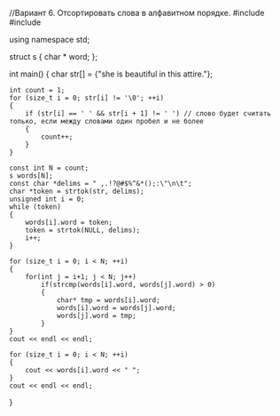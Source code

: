 //Вариант 6.	Отсортировать слова в алфавитном порядке.
#include <iostream>
#include <cstring>

using namespace std;

struct s
{
    char * word;
};

int main()
{
    char str[] = {"she is beautiful in this attire."};

    int count = 1;
    for (size_t i = 0; str[i] != '\0'; ++i)
    {
        if (str[i] == ' ' && str[i + 1] != ' ') // слово будет считать только, если между словами один пробел и не более
        {
            count++;
        }
    }

    const int N = count;
    s words[N];
    const char *delims = " ,.!?@#$%^&*();:\"\n\t";
    char *token = strtok(str, delims);
    unsigned int i = 0;
    while (token)
    {
        words[i].word = token;
        token = strtok(NULL, delims); 
        i++;
    }
    
    for (size_t i = 0; i < N; ++i)
    {
        for(int j = i+1; j < N; j++)
            if(strcmp(words[i].word, words[j].word) > 0)
            {
                char* tmp = words[i].word;
                words[i].word = words[j].word;
                words[j].word = tmp;
            }
    }
    cout << endl << endl;
    
    for (size_t i = 0; i < N; ++i)
    {
        cout << words[i].word << " ";
    }
    cout << endl << endl;
}
